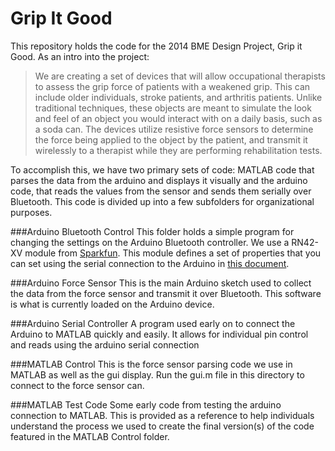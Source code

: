 Grip It Good
=================

This repository holds the code for the 2014 BME Design Project, Grip it Good. As an intro into the project:

> We are creating a set of devices that will allow occupational therapists to assess the grip force of patients with a weakened grip. This can include older individuals, stroke patients, and arthritis patients. Unlike traditional techniques, these objects are meant to simulate the look and feel of an object you would interact with on a daily basis, such as a soda can. The devices utilize resistive force sensors to determine the force being applied to the object by the patient, and transmit it wirelessly to a therapist while they are performing rehabilitation tests. 

To accomplish this, we have two primary sets of code: MATLAB code that parses the data from the arduino and displays it visually and the arduino code, that reads the values from the sensor and sends them serially over Bluetooth. This code is divided up into a few subfolders for organizational purposes.

###Arduino Bluetooth Control
This folder holds a simple program for changing the settings on the Arduino Bluetooth controller. We use a RN42-XV module from [Sparkfun](https://www.sparkfun.com/products/11601). This module defines a set of properties that you can set using the serial connection to the Arduino in [this document](http://ww1.microchip.com/downloads/en/DeviceDoc/bluetooth_cr_UG-v1.0r.pdf).

###Arduino Force Sensor
This is the main Arduino sketch used to collect the data from the force sensor and transmit it over Bluetooth. This software is what is currently loaded on the Arduino device.

###Arduino Serial Controller
A program used early on to connect the Arduino to MATLAB quickly and easily. It allows for individual pin control and reads using the arduino serial connection

###MATLAB Control
This is the force sensor parsing code we use in MATLAB as well as the gui display. Run the gui.m file in this directory to connect to the force sensor can.

###MATLAB Test Code
Some early code from testing the arduino connection to MATLAB. This is provided as a reference to help individuals understand the process we used to create the final version(s) of the code featured in the MATLAB Control folder.
